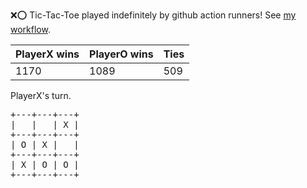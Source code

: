 :x::o: Tic-Tac-Toe played indefinitely by github action runners! See [my workflow](.github/workflows/play.yaml).

|PlayerX wins|PlayerO wins|Ties|
|-|-|-|
|1170|1089|509|

PlayerX's turn.

<pre>
+---+---+---+
|   |   | X |
+---+---+---+
| O | X |   |
+---+---+---+
| X | O | O |
+---+---+---+
</pre>